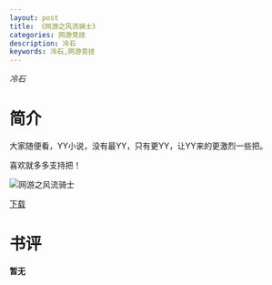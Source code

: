 ```yaml
---
layout: post
title: 《网游之风流骑士》
categories: 网游竞技
description: 冷石
keywords: 冷石,网游竞技
---
```

*冷石*
# 简介
大家随便看，YY小说，没有最YY，只有更YY，让YY来的更激烈一些把。

喜欢就多多支持把！

![网游之风流骑士](https://cdn.jsdelivr.net/gh/YYbooks0/yybooks0img@master/bookscover2/网游之风流骑士.5xuf9t1j53o0.jpg)

[下载](https://link.jscdn.cn/1drv/aHR0cHM6Ly8xZHJ2Lm1zL3QvcyFBaGU2R2dNWmVFb2poazM0aXNSMVhnWmVzSnJPP2U9M3dEOU1t.txt)

# 书评
**暂无**